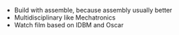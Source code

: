 - Build with assemble, because assembly usually better
- Multidisciplinary like Mechatronics
- Watch film based on IDBM and Oscar